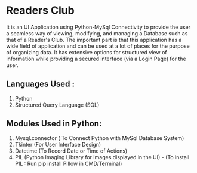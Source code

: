 # Readers Club
It is an UI Application using Python-MySql Connectivity to provide the user a seamless way of viewing, modifying, and managing a Database such as that of a Reader's Club.
The important part is that this application has a wide field of application and can be used at a lot of places for the purpose of organizing data.
It has extensive options for structured view of information while providing a secured interface (via a Login Page) for the user.

## Languages Used :
1.	Python 
2.	Structured Query Language (SQL)

## Modules Used in Python:
1.	Mysql.connector ( To Connect Python with MySql Database System)
2.	Tkinter (For User Interface Design)
3.	Datetime (To Record Date or Time of Actions)
4.	PIL (Python Imaging Library for Images displayed in the UI) - (To install PIL : Run pip install Pillow in CMD/Terminal)
